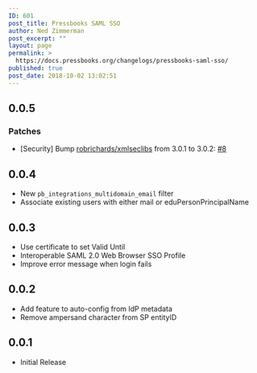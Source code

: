 ```yaml
---
ID: 601
post_title: Pressbooks SAML SSO
author: Ned Zimmerman
post_excerpt: ""
layout: page
permalink: >
  https://docs.pressbooks.org/changelogs/pressbooks-saml-sso/
published: true
post_date: 2018-10-02 13:02:51
---
```

## 0.0.5
### Patches

* [Security] Bump [robrichards/xmlseclibs](https://github.com/robrichards/xmlseclibs) from 3.0.1 to 3.0.2: [#8](https://github.com/pressbooks/pressbooks-saml-sso/pulls/8)

## 0.0.4  
 * New `pb_integrations_multidomain_email` filter  
 * Associate existing users with either mail or eduPersonPrincipalName

## 0.0.3  
* Use certificate to set Valid Until  
* Interoperable SAML 2.0 Web Browser SSO Profile  
* Improve error message when login fails

## 0.0.2  
* Add feature to auto-config from IdP metadata  
* Remove ampersand character from SP entityID

## 0.0.1  
* Initial Release